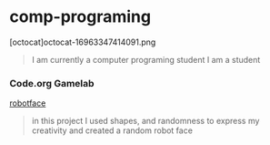 # comp-programing
[octocat]octocat-16963347414091.png
> I am currently a computer programing student
> I am a student
### Code.org Gamelab
[robotface](https://mwhitecross.github.io/robotface/)
> in this project I used shapes, and randomness to express my creativity and created a random robot face
